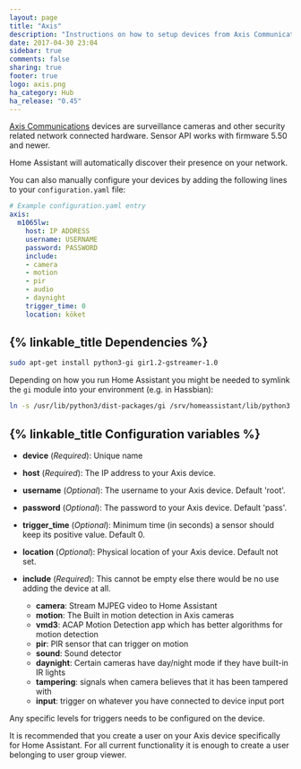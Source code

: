 ```yaml
---
layout: page
title: "Axis"
description: "Instructions on how to setup devices from Axis Communications within Home Assistant."
date: 2017-04-30 23:04
sidebar: true
comments: false
sharing: true
footer: true
logo: axis.png
ha_category: Hub
ha_release: "0.45"
---
```


[Axis Communications](https://www.axis.com/) devices are surveillance cameras and other security related network connected hardware. Sensor API works with firmware 5.50 and newer.

Home Assistant will automatically discover their presence on your network.

You can also manually configure your devices by adding the following lines to your `configuration.yaml` file:

```yaml
# Example configuration.yaml entry
axis:
  m1065lw:
    host: IP ADDRESS
    username: USERNAME
    password: PASSWORD
    include:
    - camera
    - motion
    - pir
    - audio
    - daynight
    trigger_time: 0
    location: köket
```

## {% linkable_title Dependencies %}

```bash
sudo apt-get install python3-gi gir1.2-gstreamer-1.0
```

Depending on how you run Home Assistant you might be needed to symlink the `gi` module into your environment (e.g. in Hassbian):

```bash
ln -s /usr/lib/python3/dist-packages/gi /srv/homeassistant/lib/python3.4/site-packages
```

## {% linkable_title Configuration variables %}

- **device** (*Required*): Unique name 
- **host** (*Required*): The IP address to your Axis device.
- **username** (*Optional*): The username to your Axis device. Default 'root'.
- **password** (*Optional*): The password to your Axis device. Default 'pass'.
- **trigger_time** (*Optional*): Minimum time (in seconds) a sensor should keep its positive value. Default 0.
- **location** (*Optional*): Physical location of your Axis device. Default not set.

- **include** (*Required*): This cannot be empty else there would be no use adding the device at all.
  - **camera**: Stream MJPEG video to Home Assistant
  - **motion**: The Built in motion detection in Axis cameras
  - **vmd3**: ACAP Motion Detection app which has better algorithms for motion detection
  - **pir**: PIR sensor that can trigger on motion
  - **sound**: Sound detector
  - **daynight**: Certain cameras have day/night mode if they have built-in IR lights
  - **tampering**: signals when camera believes that it has been tampered with
  - **input**: trigger on whatever you have connected to device input port

<p class='note'>
Any specific levels for triggers needs to be configured on the device.
</p>

<p class='note'>
  It is recommended that you create a user on your Axis device specifically for Home Assistant. For all current functionality it is enough to create a user belonging to user group viewer.
</p>
